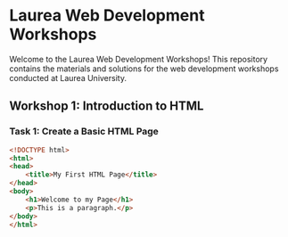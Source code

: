 # Laurea Web Development Workshops

Welcome to the Laurea Web Development Workshops! This repository contains the materials and solutions for the web development workshops conducted at Laurea University.

## Workshop 1: Introduction to HTML

### Task 1: Create a Basic HTML Page
```html
<!DOCTYPE html>
<html>
<head>
    <title>My First HTML Page</title>
</head>
<body>
    <h1>Welcome to my Page</h1>
    <p>This is a paragraph.</p>
</body>
</html>
